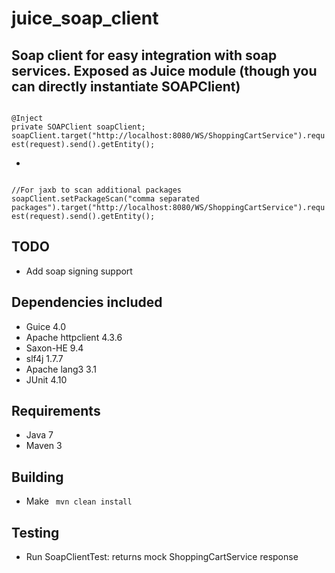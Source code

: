 juice_soap_client
============================

Soap client for easy integration with soap services. Exposed as Juice module (though you can directly instantiate SOAPClient)
- 
<code>
@Inject
private SOAPClient soapClient;
soapClient.target("http://localhost:8080/WS/ShoppingCartService").request(request).send().getEntity();
</code>

-
<code>
//For jaxb to scan additional packages 
soapClient.setPackageScan("comma separated packages").target("http://localhost:8080/WS/ShoppingCartService").request(request).send().getEntity();
</code>

TODO
--------------
- Add soap signing support


Dependencies included
---------------------
- Guice 4.0
- Apache httpclient 4.3.6
- Saxon-HE 9.4
- slf4j 1.7.7
- Apache lang3 3.1  
- JUnit 4.10

Requirements
------------
- Java 7
- Maven 3

Building
--------
- Make  <code> mvn clean install </code>

Testing
---------------
- Run SoapClientTest: returns mock ShoppingCartService response


